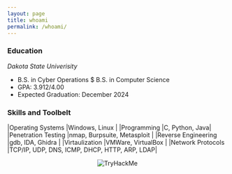 ```yaml
---
layout: page
title: whoami
permalink: /whoami/
---
```

### Education

*Dakota State Univerisity*
* B.S. in Cyber Operations $ B.S. in Computer Science
* GPA: 3.912/4.00
* Expected Graduation: December 2024

### Skills and Toolbelt

|Operating Systems |Windows, Linux |
|Programming  |C, Python, Java|
|Penetration Testing  |nmap, Burpsuite, Metasploit |
|Reverse Engineering |gdb, IDA, Ghidra |
|Virtaulization |VMWare, VirtualBox  |
|Network Protocols |TCP/IP, UDP, DNS, ICMP, DHCP, HTTP, ARP, LDAP|

<p align="center"> 
<img src="https://tryhackme-badges.s3.amazonaws.com/omicronjob.png" alt="TryHackMe">
</p>
